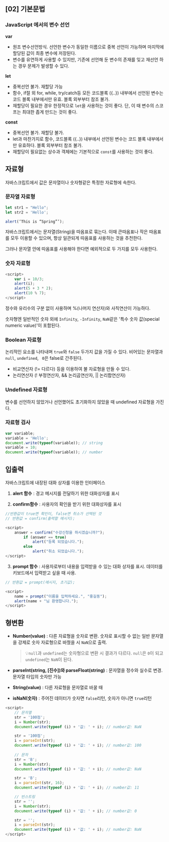 ## [02] 기본문법

### JavaScript 에서의 변수 선언

**var**

- 원조 변수선언방식. 선언한 변수가 동일한 이름으로 중복 선언이 가능하며 마지막에 할당된 값이 최종 변수에 저장된다. 
- 변수를 유연하게 사용할 수 있지만, 기존에 선언해 둔 변수의 존재를 잊고 재선언 하는 경우 문제가 발생할 수 있다.

**let**

- 중복선언 불가. 재할당 가능
- 함수, if절 외 for, while, try/catch등 모든 코드블록 ({..}) 내부에서 선언된 변수는 코드 블록 내부에서만 유효. 블록 외부부터 참조 불가. 
- 재할당이 필요한 경우 한정적으로 `let`을 사용하는 것이 좋다. 단, 이 때 변수의 스코프는 최대한 좁게 만드는 것이 좋다. 

**const**

- 중복선언 불가. 재할당 불가.
- let과 마찬가지로 함수, 코드블록 ({..}) 내부에서 선언된 변수는 코드 블록 내부에서만 유효하다. 블록 외부부터 참조 불가. 
- 재할당이 필요없는 상수과 객체에는 기본적으로 `const`를 사용하는 것이 좋다.



## 자료형

자바스크립트에서 값은 문자열이나 숫자형같은 특정한 자료형에 속한다.



### 문자열 자료형

```javascript
let str1 = "Hello";
let str2 = 'Hello';

alert(‘This is “Spring”’);
```

자바스크립트에서는 문자열(String)을 따옴표로 묶는다. 이때 큰따옴표나 작은 따옴표를 모두 이용할 수 있으며, 항상 일관되게 따옴표를 사용하는 것을 추천한다. 

그러나 문자열 안에 따옴표를 사용해야 한다면 예외적으로 두 가지를 모두 사용한다.



### 숫자 자료형

```javascript
<script>
    var i = 10/3;
    alert(i);
    alert(5 + 3 * 2);
    alert(10 % 7);
</script>
```

정수와 유리수의 구분 없이 사용하며 %(나머지 연산자)와 사칙연산이 가능하다.

숫자형엔 일반적인 숫자 외에 `Infinity`, `-Infinity`, `NaN`같은 '특수 숫자 값(special numeric value)'이 포함된다.



### Boolean 자료형

논리적인 요소를 나타내며 `true`와 `false` 두가지 값을 가질 수 있다. 비어있는 문자열과 `null`, `undefined`, ` 0`은 false로 간주된다.

- 비교연산자 (!= 다르다) 등을 이용하여 불 자료형을 만들 수 있다.
- 논리연산자 (! 부정연산자, && 논리곱연산자, || 논리합연산자)



### Undefined 자료형

변수를 선언하지 않았거나 선언했어도 초기화하지 않았을 때 undefined 자료형을 가진다.



### 자료형 검사

```javascript
var variable;
variable = 'Hello';
document.write(typeof(variable)); // string 
variable = 10;
document.write(typeof(variable)); // number 
```



## 입출력

자바스크립트에 내장된 대화 상자를 이용한 인터페이스

1. **alert 함수** : 경고 메시지를 전달하기 위한 대화상자를 표시

2. **confirm함수** : 사용자의 확인을 받기 위한 대화상자를 표시

```javascript
//반환값이 true면 확인이, false면 취소가 선택된 것
// 반환값 = confirm(출력할 메시지);

<script>
    answer = confirm("수강신청을 하시겠습니까?");
        if (answer == true)
            alert("등록 되었습니다.");
        else
            alert("취소 되었습니다.");
</script>
```



3. **prompt 함수** : 사용자로부터 내용을 입력받을 수 있는 대화 상자를 표시. 데이터를 키보드에서 입력받고 싶을 때 사용.

```javascript
// 반환값 = prompt(메시지, 초기값);

<script>
    name = prompt("이름을 입력하세요.", "홍길동");
	alert(name + "님 환영합니다.");
</script>
```



## 형변환

- **Number(value)** : 다른 자료형을 숫자로 변환. 숫자로 표시할 수 없는 일반 문자열을 강제로 숫자 자료형으로 바꿨을 시 `NaN`으로 출력.

  > 💡`null`과 `undefined`는 숫자형으로 변환 시 결과가 다르다. `null`은 `0`이 되고 `undefined`는 `NaN`이 된다.

- **parseInt(string, [진수])와 parseFloat(string)** : 문자열을 정수와 실수로 변경. 문자열 타입의 숫자만 가능

- **String(value)** : 다른 자료형을 문자열로 바꿀 때

- **isNaN(숫자)** : 주어진 데이터가 숫자면 `false`리턴, 숫자가 아니면 `true`리턴

```javascript
<script>
    // 문자열
    str = '100점';
    i = Number(str);
    document.write(typeof (i) + '값: ' + i); // number값: NaN

    str = '100점';
    i = parseInt(str);
    document.write(typeof (i) + '값: ' + i); // number값: 100
	
	// 문자
    str = 'B';
    i = Number(str);
    document.write(typeof (i) + '값: ' + i); // number값: NaN

    str = 'B';
    i = parseInt(str, 16);
    document.write(typeof (i) + '값: ' + i); // number값: 11

    // 빈스트링
    str = '';
    i = Number(str);
    document.write(typeof (i) + '값: ' + i); // number값: 0

    str = '';
    i = parseInt(str);
    document.write(typeof (i) + '값: ' + i); // number값: NaN
</script>
```

